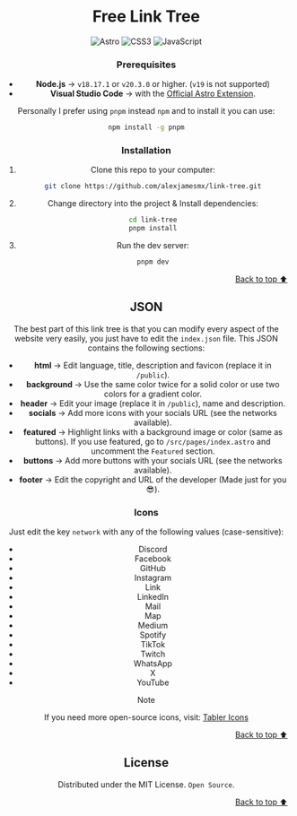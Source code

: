 <a id="readme-top"></a>

<h1 align="center">Free Link Tree</h1>

<div align="center">

![Astro](https://img.shields.io/badge/Astro-0C1222?style=for-the-badge&logo=astro&logoColor=FDFDFE)
![CSS3](https://img.shields.io/badge/CSS3-1572B6?style=for-the-badge&logo=css3&logoColor=white)
![JavaScript](https://img.shields.io/badge/JavaScript-323330?style=for-the-badge&logo=javascript&logoColor=F7DF1E)

### Prerequisites

- **Node.js** -> `v18.17.1` or `v20.3.0` or higher. (`v19` is not supported)
- **Visual Studio Code** -> with the [Official Astro Extension](https://marketplace.visualstudio.com/items?itemName=astro-build.astro-vscode).

Personally I prefer using `pnpm` instead `npm` and to install it you can use:

```sh
npm install -g pnpm
```

### Installation

1. Clone this repo to your computer:
   ```sh
   git clone https://github.com/alexjamesmx/link-tree.git
   ```
2. Change directory into the project & Install dependencies:
   ```sh
   cd link-tree
   pnpm install
   ```
3. Run the dev server:
   ```sh
   pnpm dev
   ```

<p align="right"><a href="#readme-top">Back to top ⬆️</a></p>

## JSON

The best part of this link tree is that you can modify every aspect of the website very easily, you just have to edit the `index.json` file. This JSON contains the following sections:

- **html** -> Edit language, title, description and favicon (replace it in `/public`).
- **background** -> Use the same color twice for a solid color or use two colors for a gradient color.
- **header** -> Edit your image (replace it in `/public`), name and description.
- **socials** -> Add more icons with your socials URL (see the networks available).
- **featured** -> Highlight links with a background image or color (same as buttons). If you use featured, go to `/src/pages/index.astro` and uncomment the `Featured` section.
- **buttons** -> Add more buttons with your socials URL (see the networks available).
- **footer** -> Edit the copyright and URL of the developer (Made just for you 😎).

### Icons

Just edit the key `network` with any of the following values (case-sensitive):

- Discord
- Facebook
- GitHub
- Instagram
- Link
- LinkedIn
- Mail
- Map
- Medium
- Spotify
- TikTok
- Twitch
- WhatsApp
- X
- YouTube

> [!NOTE]
> If you need more open-source icons, visit: [Tabler Icons](https://tabler.io/icons)

<p align="right"><a href="#readme-top">Back to top ⬆️</a></p>

## License

Distributed under the MIT License. `Open Source`.

<p align="right"><a href="#readme-top">Back to top ⬆️</a></p>
